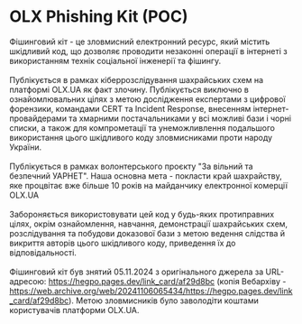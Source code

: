 # OLX Phishing Kit (POC)
Фішинговий кіт - це зловмисний електронний ресурс, який містить шкідливий код, що дозволяє проводити незаконні операції в інтернеті з використанням технік соціальної інженерії та фішингу. <br><br>
Публікується в рамках кіберрозслідування шахрайських схем на платформі OLX.UA як факт злочину. Публікується виключно в ознайомлювальних цілях з метою дослідження експертами з цифрової форензики, командами CERT та Incident Response, внесенням інтернет-провайдерами та хмарними постачальниками у всі можливі бази і чорні списки, а також для компрометації та унеможливлення подальшого використання цього шкідливого коду зловмисниками проти народу України.<br><br>
Публікується в рамках волонтерського проєкту "За вільний та безпечний УАРНЕТ". Наша основна мета - покласти край шахрайству, яке процвітає вже більше 10 років на майданчику електронної комерції OLX.UA<br><br>
Забороняється використовувати цей код у будь-яких протиправних цілях, окрім ознайомлення, навчання, демонстрації шахрайських схем, розслідування та побудови доказової бази з метою ведення слідства й викриття авторів цього шкідливого коду, приведення їх до відповідальності.<br><br>
Фішинговий кіт був знятий 05.11.2024 з оригінального джерела за URL-адресою: https://hegpo.pages.dev/link_card/af29d8bc (копія Вебархіву - https://web.archive.org/web/20241106065434/https://hegpo.pages.dev/link_card/af29d8bc). Метою зловмисників було заволодіти коштами користувачів платформи OLX.UA.<br><br>
